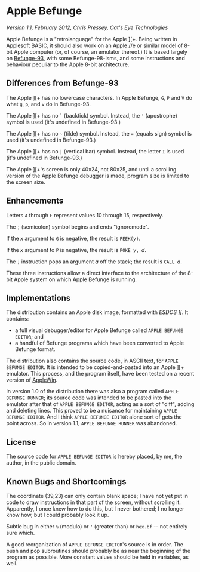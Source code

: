 Apple Befunge
=============

_Version 1.1, February 2012, Chris Pressey, Cat's Eye Technologies_

Apple Befunge is a "retrolanguage" for the Apple ][+.  Being written
in Applesoft BASIC, it should also work on an Apple //e or similar
model of 8-bit Apple computer (or, of course, an emulator thereof.)
It is based largely on [Befunge-93](https://catseye.tc/projects/befunge93/),
with some Befunge-98-isms, and some instructions and behaviour peculiar to
the Apple 8-bit architecture.

Differences from Befunge-93
---------------------------

The Apple ][+ has no lowercase characters.  In Apple Befunge, `G`, `P`
and `V` do what `g`, `p`, and `v` do in Befunge-93.

The Apple ][+ has no `` ` `` (backtick) symbol.  Instead, the `'`
(apostrophe) symbol is used (it's undefined in Befunge-93.)

The Apple ][+ has no `~` (tilde) symbol.  Instead, the `=` (equals sign)
symbol is used (it's undefined in Befunge-93.)

The Apple ][+ has no `|` (vertical bar) symbol.  Instead, the letter `I`
is used (it's undefined in Befunge-93.)

The Apple ][+'s screen is only 40x24, not 80x25, and until a scrolling
version of the Apple Befunge debugger is made, program size is limited to
the screen size.

Enhancements
------------

Letters `A` through `F` represent values 10 through 15, respectively.

The `;` (semicolon) symbol begins and ends "ignoremode".

If the _x_ argument to `G` is negative, the result is `PEEK(`_y_`)`.

If the _x_ argument to `P` is negative, the result is `POKE `_y_`, `_d_.

The `]` instruction pops an argument _a_ off the stack; the result is
`CALL `_a_.

These three instructions allow a direct interface to the architecture of the
8-bit Apple system on which Apple Befunge is running.

Implementations
---------------

The distribution contains an Apple disk image, formatted with _ESDOS ][_.
It contains:

* a full visual debugger/editor for Apple Befunge called
  `APPLE BEFUNGE EDITOR`; and
* a handful of Befunge programs which have been converted to Apple Befunge
  format.

The distribution also contains the source code, in ASCII text, for
`APPLE BEFUNGE EDITOR`.  It is intended to be copied-and-pasted into an
Apple ][+ emulator.  This process, and the program itself, have been
tested on a recent version of [AppleWin](http://applewin.berlios.de/).

In version 1.0 of the distribution there was also a program called
`APPLE BEFUNGE RUNNER`; its source code was intended to be pasted into
the emulator after that of `APPLE BEFUNGE EDITOR`, acting as a sort of
"diff", adding and deleting lines.  This proved to be a nuisance for
maintaining `APPLE BEFUNGE EDITOR`.  And I think `APPLE BEFUNGE EDITOR`
alone sort of gets the point across.  So in version 1.1, `APPLE BEFUNGE
RUNNER` was abandoned.

License
-------

The source code for `APPLE BEFUNGE EDITOR` is hereby placed, by me, the
author, in the public domain.

Known Bugs and Shortcomings
---------------------------

The coordinate (39,23) can only contain blank space; I have not yet put
in code to draw instructions in that part of the screen, without scrolling
it.  Apparently, I once knew how to do this, but I never bothered; I no
longer know how, but I could probably look it up.

Subtle bug in either `%` (modulo) or `'` (greater than) or `hex.bf` --
not entirely sure which.

A good reorganization of `APPLE BEFUNGE EDITOR`'s source is in order.  The
push and pop subroutines should probably be as near the beginning of the
program as possible.  More constant values should be held in variables, as
well.
